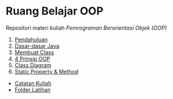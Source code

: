 # Ruang Belajar OOP

Repositori materi kuliah _Pemrograman Berorientasi Objek (OOP)_

1. [Pendahuluan](01-pendahuluan.md)
2. [Dasar-dasar Java](https://github.com/ruang-belajar/java/)
3. [Membuat Class](02-membuat-class.md)
4. [4 Prinsip OOP](03-4-pilar.md)
5. [Class Diagram](06-class-diagram.md)
6. [Static Property & Method]()

- [Catatan Kuliah](catatan.md)
- [Folder Latihan](latihan/)